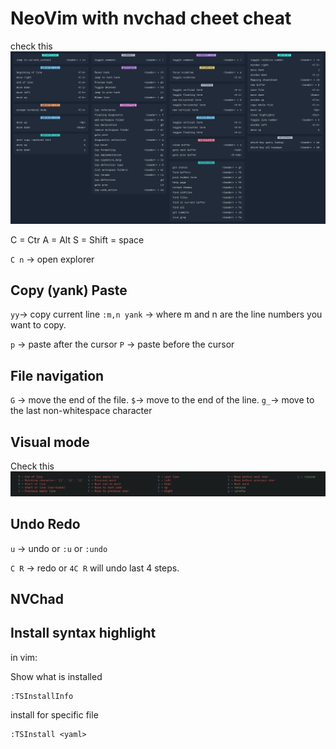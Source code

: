 # NeoVim with nvchad cheet cheat

check this ![alt text](statics/neovim/nvchad-cheatsheet.webp)

C = Ctr
A = Alt
S = Shift
<leader> = space

`C n` -> open explorer

## Copy (yank) Paste

`yy`->  copy current line
`:m,n yank` -> where m and n are the line numbers you want to copy.

`p` -> paste after the cursor
`P` -> paste before the cursor

## File navigation

`G` -> move the end of the file.
`$`-> move to the end of the line.
`g_`-> move to the last non-whitespace character

## Visual mode

Check this ![alt text](statics/neovim/image.png)

## Undo Redo

`u` -> undo or `:u` or `:undo`

`C R` -> redo or `4C R` will undo last 4 steps.

## NVChad

## Install syntax highlight

in vim:

Show what is installed

```vim
:TSInstallInfo
```

install for specific file

```vim
:TSInstall <yaml> 
```
